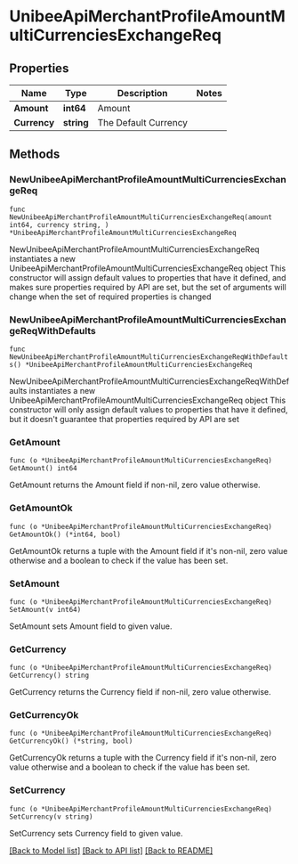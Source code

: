 # UnibeeApiMerchantProfileAmountMultiCurrenciesExchangeReq

## Properties

Name | Type | Description | Notes
------------ | ------------- | ------------- | -------------
**Amount** | **int64** | Amount | 
**Currency** | **string** | The Default Currency | 

## Methods

### NewUnibeeApiMerchantProfileAmountMultiCurrenciesExchangeReq

`func NewUnibeeApiMerchantProfileAmountMultiCurrenciesExchangeReq(amount int64, currency string, ) *UnibeeApiMerchantProfileAmountMultiCurrenciesExchangeReq`

NewUnibeeApiMerchantProfileAmountMultiCurrenciesExchangeReq instantiates a new UnibeeApiMerchantProfileAmountMultiCurrenciesExchangeReq object
This constructor will assign default values to properties that have it defined,
and makes sure properties required by API are set, but the set of arguments
will change when the set of required properties is changed

### NewUnibeeApiMerchantProfileAmountMultiCurrenciesExchangeReqWithDefaults

`func NewUnibeeApiMerchantProfileAmountMultiCurrenciesExchangeReqWithDefaults() *UnibeeApiMerchantProfileAmountMultiCurrenciesExchangeReq`

NewUnibeeApiMerchantProfileAmountMultiCurrenciesExchangeReqWithDefaults instantiates a new UnibeeApiMerchantProfileAmountMultiCurrenciesExchangeReq object
This constructor will only assign default values to properties that have it defined,
but it doesn't guarantee that properties required by API are set

### GetAmount

`func (o *UnibeeApiMerchantProfileAmountMultiCurrenciesExchangeReq) GetAmount() int64`

GetAmount returns the Amount field if non-nil, zero value otherwise.

### GetAmountOk

`func (o *UnibeeApiMerchantProfileAmountMultiCurrenciesExchangeReq) GetAmountOk() (*int64, bool)`

GetAmountOk returns a tuple with the Amount field if it's non-nil, zero value otherwise
and a boolean to check if the value has been set.

### SetAmount

`func (o *UnibeeApiMerchantProfileAmountMultiCurrenciesExchangeReq) SetAmount(v int64)`

SetAmount sets Amount field to given value.


### GetCurrency

`func (o *UnibeeApiMerchantProfileAmountMultiCurrenciesExchangeReq) GetCurrency() string`

GetCurrency returns the Currency field if non-nil, zero value otherwise.

### GetCurrencyOk

`func (o *UnibeeApiMerchantProfileAmountMultiCurrenciesExchangeReq) GetCurrencyOk() (*string, bool)`

GetCurrencyOk returns a tuple with the Currency field if it's non-nil, zero value otherwise
and a boolean to check if the value has been set.

### SetCurrency

`func (o *UnibeeApiMerchantProfileAmountMultiCurrenciesExchangeReq) SetCurrency(v string)`

SetCurrency sets Currency field to given value.



[[Back to Model list]](../README.md#documentation-for-models) [[Back to API list]](../README.md#documentation-for-api-endpoints) [[Back to README]](../README.md)


